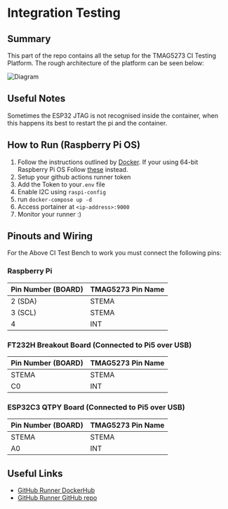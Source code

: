# Integration Testing

## Summary

This part of the repo contains all the setup for the TMAG5273 CI Testing Platform. The rough architecture of the platform can be seen below:

![Diagram](../../docs/ci%20pipeline%20diagram.drawio.svg)

## Useful Notes

Sometimes the ESP32 JTAG is not recognised inside the container, when this happens its best to restart the pi and the container.

## How to Run (Raspberry Pi OS)

1. Follow the instructions outlined by [Docker](https://docs.docker.com/engine/install/raspberry-pi-os/). If your using 64-bit Raspberry Pi OS Follow [these](https://docs.docker.com/engine/install/debian/) instead.
2. Setup your github actions runner token
3. Add the Token to your`.env` file
4. Enable I2C using `raspi-config`
5. run `docker-compose up -d`
6. Access portainer at `<ip-address>:9000`
7. Monitor your runner :)

## Pinouts and Wiring

For the Above CI Test Bench to work you must connect the following pins:

### Raspberry Pi

| Pin Number (BOARD) | TMAG5273 Pin Name |
|--------------------|-------------------|
| 2   (SDA)          | STEMA             |
| 3   (SCL)          | STEMA             |
| 4                  | INT               |

### FT232H Breakout Board (Connected to Pi5 over USB)

| Pin Number (BOARD) | TMAG5273 Pin Name |
|--------------------|-------------------|
| STEMA              | STEMA             |
| C0                 | INT               |

### ESP32C3 QTPY Board (Connected to Pi5 over USB)

| Pin Number (BOARD) | TMAG5273 Pin Name |
|--------------------|-------------------|
| STEMA              | STEMA             |
| A0                 | INT               |

## Useful Links

- [GitHub Runner DockerHub](https://hub.docker.com/r/myoung34/github-runner)
- [GitHub Runner GitHub repo](https://github.com/myoung34/docker-github-actions-runner)
